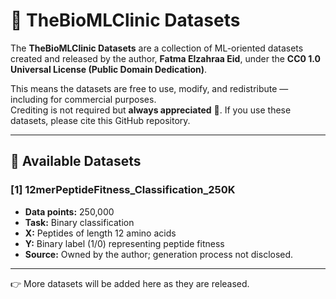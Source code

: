 # 📂 TheBioMLClinic Datasets

The **TheBioMLClinic Datasets** are a collection of ML-oriented datasets created and released by the author, **Fatma Elzahraa Eid**, under the **CC0 1.0 Universal License (Public Domain Dedication)**.  

This means the datasets are free to use, modify, and redistribute — including for commercial purposes.  
Crediting is not required but **always appreciated** 🙏. If you use these datasets, please cite this GitHub repository.  

---

## 📑 Available Datasets

### [1] 12merPeptideFitness_Classification_250K
- **Data points:** 250,000  
- **Task:** Binary classification  
- **X:** Peptides of length 12 amino acids  
- **Y:** Binary label (1/0) representing peptide fitness  
- **Source:** Owned by the author; generation process not disclosed.  

---

👉 More datasets will be added here as they are released.
